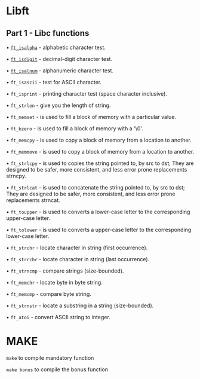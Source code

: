 # Libft #
## Part 1 - Libc functions ##

• [`ft_isalpha`](https://github.com/imahri/libft_FX/blob/main/ft_isalpha.c "ft_isalpha") - alphabetic character test.

• [`ft_isdigit`](https://github.com/imahri/libft_FX/blob/main/ft_isdigit.c "ft_isdigit") - decimal-digit character test.

• [`ft_isalnum`](https://github.com/imahri/libft_FX/blob/main/ft_isalnum.c "ft_isalnum") - alphanumeric character test.

• `ft_isascii` - test for ASCII character.

• `ft_isprint` - printing character test (space character inclusive).

• `ft_strlen` - give you the length of string.

• `ft_memset` - is used to fill a block of memory with a particular value.

• `ft_bzero` - is used to fill a block of memory with a '\0'.

• `ft_memcpy` - is used to copy a block of memory from a location to another.

• `ft_memmove` - is used to copy a block of memory from a location to another.

• `ft_strlcpy` - is used to copies the string pointed to, by src to dst; They are designed to be safer, more consistent, and less error prone replacements strncpy.

• `ft_strlcat` - is used to concatenate the string pointed to, by src to dst; They are designed to be safer, more consistent, and less error prone replacements strncat.

• `ft_toupper` - is used to converts a lower-case letter to the corresponding upper-case letter.

• `ft_tolower` - is used to converts a upper-case letter to the corresponding lower-case letter.

• `ft_strchr` - locate character in string (first occurrence).

• `ft_strrchr` - locate character in string (last occurrence).

• `ft_strncmp` - compare strings (size-bounded).

• `ft_memchr` - locate byte in byte string.

• `ft_memcmp` - compare byte string.

• `ft_strnstr` - locate a substring in a string (size-bounded).

• `ft_atoi` - convert ASCII string to integer.

# MAKE #

`make` to compile mandatory function

`make bonus` to compile the bonus function
